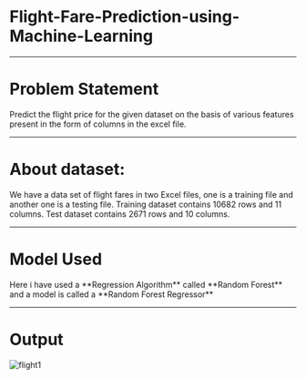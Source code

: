 <h1>Flight-Fare-Prediction-using-Machine-Learning</h1>

<hr>


<h1>Problem Statement</h1>
Predict the flight price for the given dataset on the basis of various features present in the form of columns in the excel file.

<hr>


<h1>About dataset:</h1>
We have a data set of flight fares in two Excel files, one is a training file and another one is a testing file. Training dataset contains 10682 rows and 11 columns. Test dataset contains 2671 rows and 10 columns.

<hr>


<h1>Model Used</h1>
Here i have used a **Regression Algorithm** called **Random Forest** and a model is called a **Random Forest Regressor** 

<hr>


<h1>Output</h1>

![flight1](https://user-images.githubusercontent.com/76621987/175783958-3f68446d-446e-4890-8bb9-1c4bb399a7a4.png)
